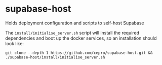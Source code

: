# supabase-host

Holds deployment configuration and scripts to self-host Supabase 

The `install/initialise_server.sh` script will install the required dependencies and boot up the docker services, so an installation should look like:

```
git clone --depth 1 https://github.com/cepro/supabase-host.git && ./supabase-host/install/initialise_server.sh
```
